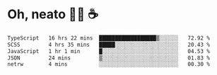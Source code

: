 # Oh, neato 🧑‍💻 ☕

<!--START_SECTION:waka-->

```txt
TypeScript   16 hrs 22 mins  ██████████████████▒░░░░░░   72.92 %
SCSS         4 hrs 35 mins   █████░░░░░░░░░░░░░░░░░░░░   20.43 %
JavaScript   1 hr 1 min      █░░░░░░░░░░░░░░░░░░░░░░░░   04.53 %
JSON         24 mins         ▒░░░░░░░░░░░░░░░░░░░░░░░░   01.83 %
netrw        4 mins          ░░░░░░░░░░░░░░░░░░░░░░░░░   00.30 %
```

<!--END_SECTION:waka-->
